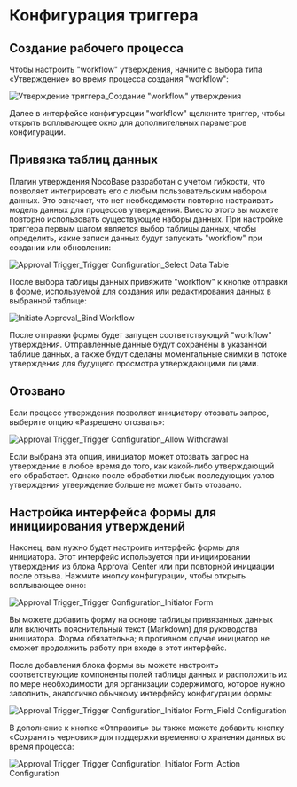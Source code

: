 # Конфигурация триггера

## Создание рабочего процесса

Чтобы настроить "workflow" утверждения, начните с выбора типа «Утверждение» во время процесса создания "workflow":

![Утверждение триггера_Создание "workflow" утверждения](https://static-docs.nocobase.com/f52dda854f46a669e0c1c7fb487a17ea.png)

Далее в интерфейсе конфигурации "workflow" щелкните триггер, чтобы открыть всплывающее окно для дополнительных параметров конфигурации.

## Привязка таблиц данных

Плагин утверждения NocoBase разработан с учетом гибкости, что позволяет интегрировать его с любым пользовательским набором данных. Это означает, что нет необходимости повторно настраивать модель данных для процессов утверждения. Вместо этого вы можете повторно использовать существующие наборы данных. 
При настройке триггера первым шагом является выбор таблицы данных, чтобы определить, какие записи данных будут запускать "workflow" при создании или обновлении:

![Approval Trigger_Trigger Configuration_Select Data Table](https://static-docs.nocobase.com/8732a4419b1e28d2752b8f601132c82d.png)

После выбора таблицы данных привяжите "workflow" к кнопке отправки в форме, используемой для создания или редактирования данных в выбранной таблице:

![Initiate Approval_Bind Workflow](https://static-docs.nocobase.com/2872ff108c61d7bf6d0bfb19886774c6.png)

После отправки формы будет запущен соответствующий "workflow" утверждения. Отправленные данные будут сохранены в указанной таблице данных, а также будут сделаны моментальные снимки в потоке утверждения для будущего просмотра утверждающими лицами.

## Отозвано

Если процесс утверждения позволяет инициатору отозвать запрос, выберите опцию «Разрешено отозвать»:

![Approval Trigger_Trigger Configuration_Allow Withdrawal](https://static-docs.nocobase.com/09185712fc55bc536892136ce0ade4a8.png)

Если выбрана эта опция, инициатор может отозвать запрос на утверждение в любое время до того, как какой-либо утверждающий его обработает. Однако после обработки любых последующих узлов утверждения утверждение больше не может быть отозвано.

## Настройка интерфейса формы для инициирования утверждений

Наконец, вам нужно будет настроить интерфейс формы для инициатора. Этот интерфейс используется при инициировании утверждения из блока Approval Center или при повторной инициации после отзыва. Нажмите кнопку конфигурации, чтобы открыть всплывающее окно:

![Approval Trigger_Trigger Configuration_Initiator Form](https://static-docs.nocobase.com/ca8b7e362d912138cf7d73bb60b37ac1.png)

Вы можете добавить форму на основе таблицы привязанных данных или включить пояснительный текст (Markdown) для руководства инициатора. Форма обязательна; в противном случае инициатор не сможет продолжить работу при входе в этот интерфейс.

После добавления блока формы вы можете настроить соответствующие компоненты полей таблицы данных и расположить их по мере необходимости для организации содержимого, которое нужно заполнить, аналогично обычному интерфейсу конфигурации формы:

![Approval Trigger_Trigger Configuration_Initiator Form_Field Configuration](https://static-docs.nocobase.com/5a1e7f9c9d8de092c7b55585dad7d633.png)

В дополнение к кнопке «Отправить» вы также можете добавить кнопку «Сохранить черновик» для поддержки временного хранения данных во время процесса:

![Approval Trigger_Trigger Configuration_Initiator Form_Action Configuration](https://static-docs.nocobase.com/2f4850d2078e94538995a9df70d3d2d1.png)
